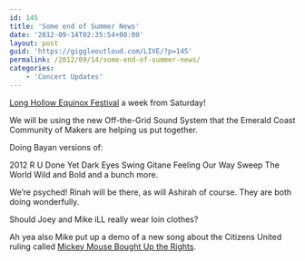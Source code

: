 ```yaml
---
id: 145
title: 'Some end of Summer News'
date: '2012-09-14T02:35:54+00:00'
layout: post
guid: 'https://giggleoutloud.com/LIVE/?p=145'
permalink: /2012/09/14/some-end-of-summer-news/
categories:
    - 'Concert Updates'
---
```


[Long Hollow Equinox Festival](http://www.facebook.com/events/102025559945637/ "Equinox Facebook Page") a week from Saturday!

We will be using the new Off-the-Grid Sound System that the Emerald Coast Community of Makers are helping us put together.

Doing Bayan versions of:

2012
R U Done Yet
Dark Eyes
Swing Gitane
Feeling Our Way
Sweep The World
Wild and Bold
and a bunch more.

We’re psyched! Rinah will be there, as will Ashirah of course. They are both doing wonderfully.

Should Joey and Mike iLL really wear loin clothes?

Ah yea also Mike put up a demo of a new song about the Citizens United ruling called [Mickey Mouse Bought Up the Rights](http://soundcloud.com/madhappy/mickey-mouse-bought-up-the "Mickey Mouse Bought Up the Rights").
